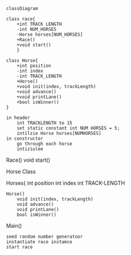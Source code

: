 ```mermaid
classDiagram

class race{
    +int TRACK LENGTH
    -int NUM_HORSES
    -Horse horses[NUM_HORSES]
    +Race()
    +void start()
    }

class Horse{
    +int position
    -int index
    -int TRACK_LENGTH
    +Horse()
    +void init(index, trackLength)
    +void advance()
    +void printLane()
    +bool isWinner()
}

```
    in header
        int TRACKLENGTH to 15
        set static constant int NUM HORSES = 5;
        intilzie Horse horses[NUMHORSES]
    in constructor
        go through each horse
        intiziulee  
Race()
void start()

Horse Class

Horses{
    int position 
    int index
    int TRACK-LENGTH

    Horse()
        void init(index, trackLength)
        void advance()
        void printLane()
        bool isWinner()

 Main()

    seed random number generatoor
    instantiate race instamce
    start race

